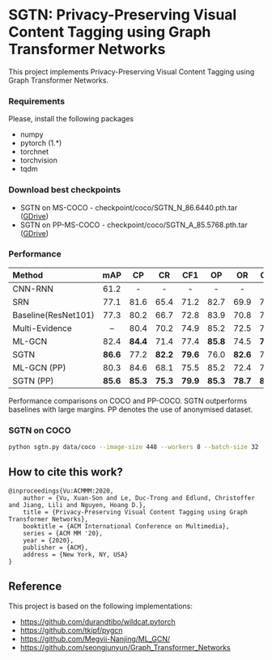 # SGTN: Privacy-Preserving Visual Content Tagging using Graph Transformer Networks
This project implements Privacy-Preserving Visual Content Tagging using Graph Transformer Networks. 

### Requirements
Please, install the following packages
- numpy
- pytorch (1.*)
- torchnet
- torchvision
- tqdm

### Download best checkpoints
- SGTN on MS-COCO - checkpoint/coco/SGTN_N_86.6440.pth.tar ([GDrive](https://drive.google.com/file/d/1kksQ0NGp38XHC5_ZoRinj2E8a6tTyb4Q/view?usp=sharing))
- SGTN on PP-MS-COCO - checkpoint/coco/SGTN_A_85.5768.pth.tar ([GDrive](https://drive.google.com/file/d/11O3Dkbtex4cT-u-MKj5sZkO4DaLO5Gwa/view?usp=sharing))

### Performance

<div id="tbl:mlgcn-comparison">

| Method              |   mAP    |    CP    |    CR    |   CF1    |    OP    |    OR    |   OF1    |
| :------------------ | :------: | :------: | :------: | :------: | :------: | :------: | :------: |
| CNN-RNN             |   61.2   |    \-    |    \-    |    \-    |    \-    |    \-    |    \-    |
| SRN                 |   77.1   |   81.6   |   65.4   |   71.2   |   82.7   |   69.9   |   75.8   |
| Baseline(ResNet101) |   77.3   |   80.2   |   66.7   |   72.8   |   83.9   |   70.8   |   76.8   |
| Multi-Evidence      |    –     |   80.4   |   70.2   |   74.9   |   85.2   |   72.5   |   78.4   |
| ML-GCN              |   82.4   | **84.4** |   71.4   |   77.4   | **85.8** |   74.5   | **79.8** |
| SGTN                | **86.6** |   77.2   | **82.2** | **79.6** |   76.0   | **82.6** |   77.2   |
| ML-GCN  (PP)          |   80.3   |   84.6   |   68.1   |   75.5   |   85.2   |   72.4   |   78.3   |
| SGTN (PP)             | **85.6** | **85.3** | **75.3** | **79.9** | **85.3** | **78.7** | **81.8** |

Performance comparisons on COCO and PP-COCO. SGTN outperforms baselines with large margins. 
PP denotes the use of anonymised dataset.

</div>

### SGTN on COCO

```sh
python sgtn.py data/coco --image-size 448 --workers 8 --batch-size 32 --lr 0.03 --learning-rate-decay 0.1 --epoch_step 80 --embedding data/coco/coco_glove_word2vec.pkl --adj_dd_threshold 0.4 --device_ids 0
```

## How to cite this work?

```
@inproceedings{Vu:ACMMM:2020,
	author = {Vu, Xuan-Son and Le, Duc-Trong and Edlund, Christoffer and Jiang, Lili and Nguyen, Hoang D.},
	title = {Privacy-Preserving Visual Content Tagging using Graph Transformer Networks},
	booktitle = {ACM International Conference on Multimedia},
	series = {ACM MM '20},
	year = {2020},
	publisher = {ACM},
	address = {New York, NY, USA}
}
```


## Reference
This project is based on the following implementations:

- https://github.com/durandtibo/wildcat.pytorch
- https://github.com/tkipf/pygcn
- https://github.com/Megvii-Nanjing/ML_GCN/
- https://github.com/seongjunyun/Graph_Transformer_Networks


